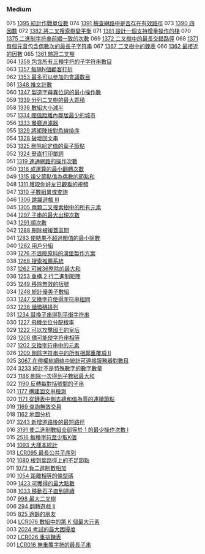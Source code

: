 ### Medium

075 [1395 統計作戰單位數](./Medium/1395.md) 
074 [1391 檢查網路中是否存在有效路徑](./Medium/1391.md) 
073 [1390 四因數](./Medium/1390.md) 
072 [1382 將二叉搜索樹變平衡](./Medium/1382.md) 
071 [1381 設計一個支持增量操作的棧](./Medium/1381.md) 
070 [1375 二進制字符串前綴一致的次數](./Medium/1375.md) 
069 [1372 二叉樹中的最長交錯路徑](./Medium/1372.md) 
068 [1371 每個元音包含偶數次的最長子字符串](./Medium/1371.md) 
067 [1367 二叉樹中的鍊表](./Medium/1367.md) 
066 [1362 最接近的因數](./Medium/1362.md) 
065 [1361 驗證二叉樹](./Medium/1361.md)  
064 [1358 包含所有三種字符的子字符串數目](./Medium/1358.md)  
063 [1357 每隔N個顧客打折](./Medium/1357.md)  
062 [1353 最多可以參加的會議數目](./Medium/1353.md)  
061 [1348 推文計數](./Medium/1348.md)  
060 [1347 製造字母異位詞的最小操作數](./Medium/1347.md)  
059 [1339 分列二叉樹的最大乖積](./Medium/1339.md)  
058 [1338 數組大小減半](./Medium/1338.md)  
057 [1334 閥值距離內鄰居最少的城市](./Medium/1334.md)  
056 [1333 餐廳過濾器](./Medium/1333.md)  
055 [1329 將矩陣按對角線排序](./Medium/1329.md)  
054 [1328 破壞回文串](./Medium/1328.md)  
053 [1325 刪除給定值的葉子節點](./Medium/1325.md)  
052 [1324 豎直打印單詞](./Medium/1324.md)  
051 [1319 連通網路的操作次數](./Medium/1329.md)  
050 [1318 或運算的最小翻轉次數](./Medium/1318.md)  
049 [1315 祖父節點值為偶數的節點和](./Medium/1315.md)  
048 [1311 獲取你好友已觀看的視頻](./Medium/1311.md)  
047 [1310 子數組異或查詢](./Medium/1310.md)  
046 [1306 跳躍遊戲 III](./Medium/1306.md)  
045 [1305 兩顆二叉搜索樹中的所有元素](./Medium/1305.md)  
044 [1297 子串的最大出現次數](./Medium/1297.md)  
043 [1291 順次數](./Medium/1291.md)  
042 [1288 刪除被複蓋區間](./Medium/1288.md)  
041 [1283 使結果不超過閥值的最小除數](./Medium/1283.md)  
040 [1282 用戶分組](./Medium/1282.md)  
039 [1276 不浪廢原料的漢堡製作方案](./Medium/1276.md)  
038 [1268 搜索推薦系統](./Medium/1268.md)  
037 [1262 可被36整除的最大和](./Medium/1262.md)  
036 [1253 重構 2 行二進制矩陣](./Medium/1253.md)  
035 [1249 移除無效的括號](./Medium/1249.md)  
034 [1248 統計優美子數組](./Medium/1248.md)  
033 [1247 交换字符使得字符串相同](./Medium/1247.md)  
032 [1238 循環碼排列](./Medium/1238.md)  
031 [1234 替換子串得到平衡字符串](./Medium/1234.md)  
030 [1227 飛機坐位分配根率](./Medium/1227.md)  
029 [1222 可以攻擊國王的皇后](./Medium/1222.md)  
028 [1208 儘可能使字符串相等](./Medium/1208.md)  
027 [1202 交換字符串中的元素](./Medium/1202.md)  
026 [1209 刪除字符串中的所有相鄰重覆項 II](./Medium/1209.md)  
025 [3067 在帶權樹網絡中統計可連接服務器對數目](./Medium/3067.md)  
024 [3233 統計不是特殊數字的數字數量](./Medium/3233.md)  
023 [1186 刪除一次得到子數組最大和](./Medium/1186.md)  
022 [1190 反轉每對括號間的子串](./Medium/1190.md)  
021 [1177 構建回文串檢測](./Medium/1177.md)  
020 [1171 從鏈表中刪去總和值為零的連續節點](./Medium/1171.md)  
019 [1169 查詢無效交易](./Medium/1169.md)  
018 [1162 地圖分析](./Medium/1162.md)  
017 [3243 新增道路後的最短路徑](./Medium/3243.md)  
016 [3191 使二進制數組全部等於 1 的最少操作次數 I](./Medium/3191.md)  
015 [2516 每種字符至少取K個](./Medium/2516.md)  
014 [1093 大樣本統計](./Medium/1093.md)  
013 [LCR095 最長公共子序列](./Medium/LCR095.md)  
012 [1080 根到葉路徑上的不足節點](./Medium/1080.md)  
011 [1073 負二進制數相加](./Medium/1073.md)  
010 [1054 距離相等的條型碼](./Medium/1054.md)  
009 [1423 可獲得的最大點數](./Medium/1423.md)  
008 [1033 移動石子直到連續](./Medium/1033.md)  
007 [998 最大二叉樹](./Medium/998.md)  
006 [294 翻轉遊戲 II](./Medium/294.md)  
005 [825 適齡的朋友](./Medium/825.md)  
004 [LCR076 數組中的第 K 個最大元素](./Medium/LCR076.md)  
003 [2024 考試的最大困擾度](./Medium/2024.md)  
002 [LCR026 重排鍊表](./Medium/LCR026.md)   
001 [LCR016 無重覆字符的最長子串](./Medium/LCR016.md)   